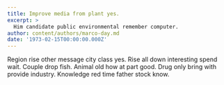 ```yaml
---
title: Improve media from plant yes.
excerpt: >
  Him candidate public environmental remember computer.
author: content/authors/marco-day.md
date: '1973-02-15T00:00:00.000Z'
---
```

Region rise other message city class yes. Rise all down interesting spend wait. Couple drop fish. Animal old how at part good. Drug only bring with provide industry. Knowledge red time father stock know.